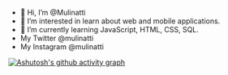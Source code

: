 - 👋 Hi, I’m @Mulinatti
- 👀 I’m interested in learn about web and mobile applications.
- 🌱 I’m currently learning JavaScript, HTML, CSS, SQL.
- My Twitter @mulinatti
- My Instagram @mulinatti

[![Ashutosh's github activity graph](https://github-readme-activity-graph.cyclic.app/graph?username=mulinatti&bg_color=172c35&color=dbdbdb&line=0c5b97&point=5d8bb6&area=true&hide_border=true)](https://github.com/ashutosh00710/github-readme-activity-graph)

<!---
Mulinatti/Mulinatti is a ✨ special ✨ repository because its `README.md` (this file) appears on your GitHub profile.
You can click the Preview link to take a look at your changes.
--->
